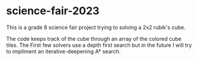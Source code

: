 # science-fair-2023
This is a grade 8 science fair project trying to solving a 2x2 rubik's cube.

The code keeps track of the cube through an array of the colored cube tiles. The First few solvers use a depth first search but in the future I will try to impliment an iterative-deepening A* search.


